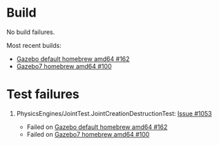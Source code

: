 # Build

No build failures.

Most recent builds:

* [Gazebo default homebrew amd64 #162](http://build.osrfoundation.org/view/main/view/BuildCopFail/job/gazebo-ci-default-homebrew-amd64/162/)
* [Gazebo7 homebrew amd64 #100](http://build.osrfoundation.org/view/main/view/BuildCopTests/job/gazebo-ci-gazebo7-homebrew-amd64/100/)

# Test failures

1. PhysicsEngines/JointTest.JointCreationDestructionTest: [Issue #1053](https://bitbucket.org/osrf/gazebo/issues/1053)

    * Failed on [Gazebo default homebrew amd64 #162](http://build.osrfoundation.org/view/main/view/BuildCopTests/job/gazebo-ci-default-homebrew-amd64/162/testReport/(root)/PhysicsEngines_JointTest/JointCreationDestructionTest_0/)
    * Failed on [Gazebo7 homebrew amd64 #100](http://build.osrfoundation.org/view/main/view/BuildCopTests/job/gazebo-ci-gazebo7-homebrew-amd64/100/testReport/(root)/PhysicsEngines_JointTest/JointCreationDestructionTest_0/)